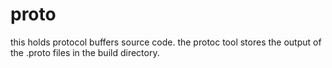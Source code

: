# proto

this holds protocol buffers source code. the protoc tool stores the output
of the .proto files in the build directory.
